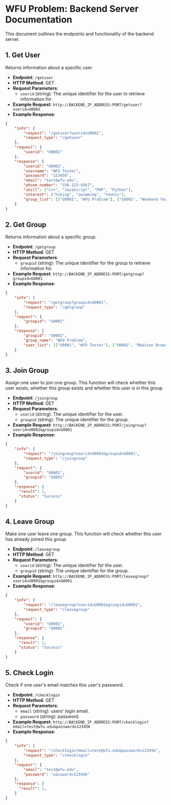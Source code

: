 # WFU Problem: Backend Server Documentation

This document outlines the endpoints and functionality of the backend server.

## 1. Get User

Returns information about a specific user.

- **Endpoint**: `/getuser`
- **HTTP Method**: GET
- **Request Parameters**:
  - `userid` (string): The unique identifier for the user to retrieve information for.
- **Example Request**: `http://BACKEND_IP_ADDRESS:PORT/getuser?userid=U0001`
- **Example Response**:

```json
{
    "info": {
        "request": "/getuser?userid=U0001",
        "request_type": "/getuser"
    },
    "request": {
        "userid": "U0001"
    },
    "response": {
        "userid": "U0001",
        "username": "WFU Tester",
        "password": "123456",
        "email": "test@wfu.edu",
        "phone_number": "336-123-4567",
        "skill": ["C++", "JavaScript", "PHP", "Python"],
        "interest": ["hiking", "swimming", "tennis"],
        "group_list": [["G0001", "WFU Problem"], ["G0002", "Weekend Yoga"], ["G0003", "Summer Camp"], ["G0004", "PIT Menu - Ronald"]]
    }
}

```

## 2. Get Group

Returns information about a specific group.

- **Endpoint**: `/getgroup`
- **HTTP Method**: GET
- **Request Parameters**:
  - `groupid` (string): The unique identifier for the group to retrieve information for.
- **Example Request**: `http://BACKEND_IP_ADDRESS:PORT/getgroup?groupid=G0001`
- **Example Response**:

```json
{
    "info": {
        "request": "/getgroup?groupid=G0001",
        "request_type": "/getgroup"
    },
    "request": {
        "groupid": "G0001"
    },
    "response": {
        "groupid": "G0001",
        "group_name": "WFU Problem",
        "user_list": [["U0001", "WFU Tester"], ["U0002", "Madison Brown"], ["U0003", "Emma Davis"], ["U0004", "Emily Thomas"]]
    }
}
```

## 3. Join Group

Assign one user to join one group. This function will check whether this user exists, whether this group exists and whether this user is in this group

- **Endpoint**: `/joingroup`
- **HTTP Method**: GET
- **Request Parameters**:
  - `userid` (string): The unique identifier for the user.
  - `groupid` (string): The unique identifier for the group.
- **Example Request**: `http://BACKEND_IP_ADDRESS:PORT/joingroup?userid=U0001&groupid=G0001`
- **Example Response**:

```json
{
    "info": {
        "request": "/joingroup?userid=U0001&groupid=G0001",
        "request_type": "/joingroup"
    },
    "request": {
        "userid": "U0001",
        "groupid": "G0001"
    },
    "response": {
      "result": 1,
      "status": "Success"
    }
}
```

## 4. Leave Group

Make one user leave one group. This function will check whether this user has already joined this group

- **Endpoint**: `/leavegroup`
- **HTTP Method**: GET
- **Request Parameters**:
  - `userid` (string): The unique identifier for the user.
  - `groupid` (string): The unique identifier for the group.
- **Example Request**: `http://BACKEND_IP_ADDRESS:PORT/leavegroup?userid=U0001&groupid=G0001`
- **Example Response**:

```json
{
    "info": {
        "request": "/leavegroup?userid=U0001&groupid=G0001",
        "request_type": "/leavegroup"
    },
    "request": {
        "userid": "U0001",
        "groupid": "G0001"
    },
    "response": {
      "result": 1,
      "status": "Success"
    }
}
```

## 5. Check Login

Check if one user's email matches this user's password.

- **Endpoint**: `/checklogin`
- **HTTP Method**: GET
- **Request Parameters**:
  - `email` (string): users' login email.
  - `password` (string): password.
- **Example Request**: `http://BACKEND_IP_ADDRESS:PORT/checklogin?email=test@wfu.edu&password=123456`
- **Example Response**:

```json
{
    "info": {
        "request": "/checklogin?email=test@wfu.edu&password=123456",
        "request_type": "/checklogin"
    },
    "request": {
        "email": "test@wfu.edu",
        "password": "password=123456"
    },
    "response": {
      "result": 1,
    }
}
```